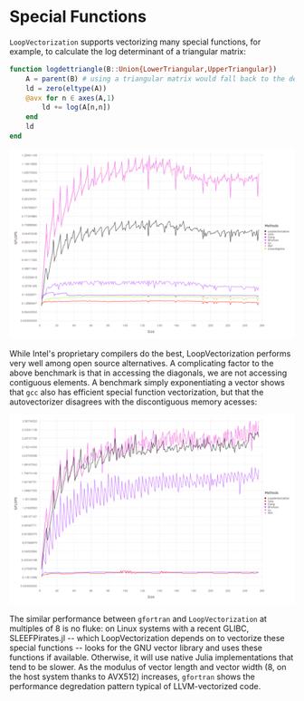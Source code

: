 # Special Functions

`LoopVectorization` supports vectorizing many special functions, for example, to calculate the log determinant of a triangular matrix:
```julia
function logdettriangle(B::Union{LowerTriangular,UpperTriangular})
    A = parent(B) # using a triangular matrix would fall back to the default loop.
    ld = zero(eltype(A))
    @avx for n ∈ axes(A,1)
        ld += log(A[n,n])
    end
    ld
end
```
![selfdot](../assets/bench_logdettriangle_v2.png)

While Intel's proprietary compilers do the best, LoopVectorization performs very well among open source alternatives. A complicating
factor to the above benchmark is that in accessing the diagonals, we are not accessing contiguous elements. A benchmark
simply exponentiating a vector shows that `gcc` also has efficient special function vectorization, but that the autovectorizer
disagrees with the discontiguous memory acesses:

![selfdot](../assets/bench_exp_v2.png)

The similar performance between `gfortran` and `LoopVectorization` at multiples of 8 is no fluke: on Linux systems with a recent GLIBC, SLEEFPirates.jl --
which LoopVectorization depends on to vectorize these special functions -- looks for the GNU vector library and uses these functions
if available. Otherwise, it will use native Julia implementations that tend to be slower. As the modulus of vector length and vector width (8, on the
host system thanks to AVX512) increases, `gfortran` shows the performance degredation pattern typical of LLVM-vectorized code.

